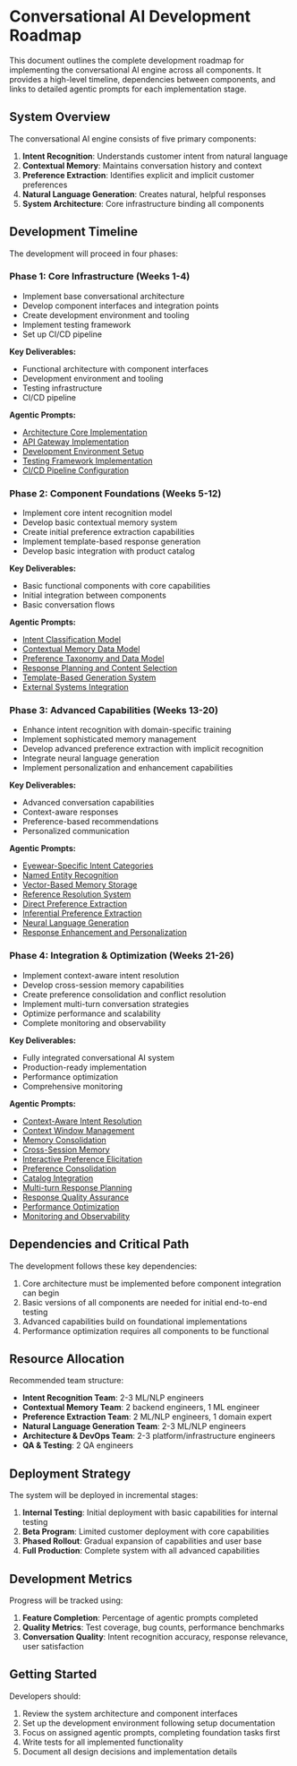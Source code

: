# Conversational AI Development Roadmap

This document outlines the complete development roadmap for implementing the conversational AI engine across all components. It provides a high-level timeline, dependencies between components, and links to detailed agentic prompts for each implementation stage.

## System Overview

The conversational AI engine consists of five primary components:

1. **Intent Recognition**: Understands customer intent from natural language
2. **Contextual Memory**: Maintains conversation history and context
3. **Preference Extraction**: Identifies explicit and implicit customer preferences
4. **Natural Language Generation**: Creates natural, helpful responses
5. **System Architecture**: Core infrastructure binding all components

## Development Timeline

The development will proceed in four phases:

### Phase 1: Core Infrastructure (Weeks 1-4)

- Implement base conversational architecture
- Develop component interfaces and integration points
- Create development environment and tooling
- Implement testing framework
- Set up CI/CD pipeline

**Key Deliverables:**
- Functional architecture with component interfaces
- Development environment and tooling
- Testing infrastructure
- CI/CD pipeline

**Agentic Prompts:**
- [Architecture Core Implementation](architecture/agentic_prompts.md#prompt-1-conversational-ai-core-architecture)
- [API Gateway Implementation](architecture/agentic_prompts.md#prompt-2-api-gateway-and-external-interfaces)
- [Development Environment Setup](implementation/agentic_prompts.md#prompt-1-development-environment-setup)
- [Testing Framework Implementation](implementation/agentic_prompts.md#prompt-2-testing-framework-implementation)
- [CI/CD Pipeline Configuration](implementation/agentic_prompts.md#prompt-3-cicd-pipeline-configuration)

### Phase 2: Component Foundations (Weeks 5-12)

- Implement core intent recognition model
- Develop basic contextual memory system
- Create initial preference extraction capabilities
- Implement template-based response generation
- Develop basic integration with product catalog

**Key Deliverables:**
- Basic functional components with core capabilities
- Initial integration between components
- Basic conversation flows

**Agentic Prompts:**
- [Intent Classification Model](intent_recognition/agentic_prompts.md#prompt-1-intent-classification-model-architecture)
- [Contextual Memory Data Model](contextual_memory/agentic_prompts.md#prompt-1-contextual-memory-data-model)
- [Preference Taxonomy and Data Model](preference_extraction/agentic_prompts.md#prompt-1-preference-taxonomy-and-data-model)
- [Response Planning and Content Selection](natural_language_generation/agentic_prompts.md#prompt-1-response-planning-and-content-selection)
- [Template-Based Generation System](natural_language_generation/agentic_prompts.md#prompt-2-template-based-generation-system)
- [External Systems Integration](architecture/agentic_prompts.md#prompt-6-integration-with-external-systems)

### Phase 3: Advanced Capabilities (Weeks 13-20)

- Enhance intent recognition with domain-specific training
- Implement sophisticated memory management
- Develop advanced preference extraction with implicit recognition
- Integrate neural language generation
- Implement personalization and enhancement capabilities

**Key Deliverables:**
- Advanced conversation capabilities
- Context-aware responses
- Preference-based recommendations
- Personalized communication

**Agentic Prompts:**
- [Eyewear-Specific Intent Categories](intent_recognition/agentic_prompts.md#prompt-2-eyewear-specific-intent-categories-and-training-data)
- [Named Entity Recognition](intent_recognition/agentic_prompts.md#prompt-3-named-entity-recognition-for-eyewear-attributes)
- [Vector-Based Memory Storage](contextual_memory/agentic_prompts.md#prompt-2-vector-based-memory-storage-and-retrieval)
- [Reference Resolution System](contextual_memory/agentic_prompts.md#prompt-3-reference-resolution-system)
- [Direct Preference Extraction](preference_extraction/agentic_prompts.md#prompt-2-direct-preference-extraction)
- [Inferential Preference Extraction](preference_extraction/agentic_prompts.md#prompt-3-inferential-preference-extraction)
- [Neural Language Generation](natural_language_generation/agentic_prompts.md#prompt-3-neural-language-generation-integration)
- [Response Enhancement and Personalization](natural_language_generation/agentic_prompts.md#prompt-4-response-enhancement-and-personalization)

### Phase 4: Integration & Optimization (Weeks 21-26)

- Implement context-aware intent resolution
- Develop cross-session memory capabilities
- Create preference consolidation and conflict resolution
- Implement multi-turn conversation strategies
- Optimize performance and scalability
- Complete monitoring and observability

**Key Deliverables:**
- Fully integrated conversational AI system
- Production-ready implementation
- Performance optimization
- Comprehensive monitoring

**Agentic Prompts:**
- [Context-Aware Intent Resolution](intent_recognition/agentic_prompts.md#prompt-4-context-aware-intent-resolution)
- [Context Window Management](contextual_memory/agentic_prompts.md#prompt-4-context-window-management)
- [Memory Consolidation](contextual_memory/agentic_prompts.md#prompt-5-memory-consolidation-and-pattern-recognition)
- [Cross-Session Memory](contextual_memory/agentic_prompts.md#prompt-6-cross-session-memory-and-user-profiles)
- [Interactive Preference Elicitation](preference_extraction/agentic_prompts.md#prompt-4-interactive-preference-elicitation)
- [Preference Consolidation](preference_extraction/agentic_prompts.md#prompt-5-preference-consolidation-and-conflict-resolution)
- [Catalog Integration](preference_extraction/agentic_prompts.md#prompt-6-catalog-integration-and-preference-based-matching)
- [Multi-turn Response Planning](natural_language_generation/agentic_prompts.md#prompt-5-multi-turn-response-planning)
- [Response Quality Assurance](natural_language_generation/agentic_prompts.md#prompt-6-response-quality-assurance)
- [Performance Optimization](architecture/agentic_prompts.md#prompt-4-performance-optimization-and-scaling)
- [Monitoring and Observability](architecture/agentic_prompts.md#prompt-5-monitoring-and-observability)

## Dependencies and Critical Path

The development follows these key dependencies:

1. Core architecture must be implemented before component integration can begin
2. Basic versions of all components are needed for initial end-to-end testing
3. Advanced capabilities build on foundational implementations
4. Performance optimization requires all components to be functional

## Resource Allocation

Recommended team structure:

- **Intent Recognition Team**: 2-3 ML/NLP engineers
- **Contextual Memory Team**: 2 backend engineers, 1 ML engineer
- **Preference Extraction Team**: 2 ML/NLP engineers, 1 domain expert
- **Natural Language Generation Team**: 2-3 ML/NLP engineers 
- **Architecture & DevOps Team**: 2-3 platform/infrastructure engineers
- **QA & Testing**: 2 QA engineers

## Deployment Strategy

The system will be deployed in incremental stages:

1. **Internal Testing**: Initial deployment with basic capabilities for internal testing
2. **Beta Program**: Limited customer deployment with core capabilities
3. **Phased Rollout**: Gradual expansion of capabilities and user base
4. **Full Production**: Complete system with all advanced capabilities

## Development Metrics

Progress will be tracked using:

1. **Feature Completion**: Percentage of agentic prompts completed
2. **Quality Metrics**: Test coverage, bug counts, performance benchmarks
3. **Conversation Quality**: Intent recognition accuracy, response relevance, user satisfaction

## Getting Started

Developers should:

1. Review the system architecture and component interfaces
2. Set up the development environment following setup documentation
3. Focus on assigned agentic prompts, completing foundation tasks first
4. Write tests for all implemented functionality
5. Document all design decisions and implementation details
